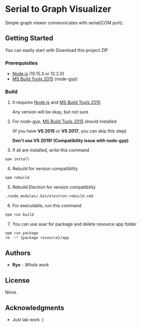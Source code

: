 # Serial to Graph Visualizer

Simple graph viewer communicates with serial(COM port).

## Getting Started

You can easily start with Download this project ZIP

### Prerequisites

* [Node.js](https://nodejs.org/) (10.15.3 or 12.2.0)
* [MS Build Tools 2015](https://www.microsoft.com/en-US/download/details.aspx?id=48159) (node-gyp)

### Build
1. It requires [Node.js](https://nodejs.org/) and [MS Build Tools 2015](https://www.microsoft.com/en-US/download/details.aspx?id=48159)

   Any version will be okay, but not sure

2. For node-gyp, [MS Build Tools 2015](https://www.microsoft.com/en-US/download/details.aspx?id=48159) should installed

   (If you have **VS 2015** or **VS 2017**, you can skip this step)

   **Don't use VS 2019! (Compatibility issue with node-gyp)**

3. If all are installed, write this command
```bash
npm install
```

4. Rebuild for version compatibility
```bash
npm rebuild
```

5. Rebuild Electron for version compatibility
```bash
./node_modules/.bin/electron-rebuild.cmd
```

6. For executable, run this command
```bash
npm run build
```

7. You can use asar for package and delete resource app folder
```bash
npm run package
rm -rf {package resource}/app
```

## Authors

* **Ryo** - *Whole work*

## License

None.

## Acknowledgments

* Just lab work :)
